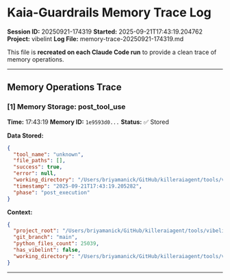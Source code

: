 # Kaia-Guardrails Memory Trace Log

**Session ID:** 20250921-174319
**Started:** 2025-09-21T17:43:19.204762
**Project:** vibelint
**Log File:** memory-trace-20250921-174319.md

This file is **recreated on each Claude Code run** to provide a clean trace of memory operations.

---

## Memory Operations Trace


### [1] Memory Storage: post_tool_use

**Time:** 17:43:19
**Memory ID:** `1e9593d0...`
**Status:** ✅ Stored

**Data Stored:**
```json
{
  "tool_name": "unknown",
  "file_paths": [],
  "success": true,
  "error": null,
  "working_directory": "/Users/briyamanick/GitHub/killeraiagent/tools/vibelint",
  "timestamp": "2025-09-21T17:43:19.205282",
  "phase": "post_execution"
}
```

**Context:**
```json
{
  "project_root": "/Users/briyamanick/GitHub/killeraiagent/tools/vibelint",
  "git_branch": "main",
  "python_files_count": 25039,
  "has_vibelint": false,
  "working_directory": "/Users/briyamanick/GitHub/killeraiagent/tools/vibelint"
}
```

---
